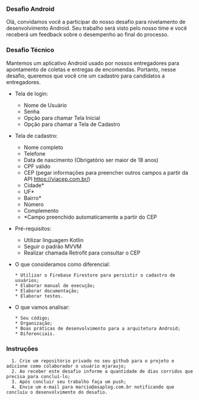 
### Desafio Android
Olá, convidamos você a participar do nosso desafio para nivelamento de desenvolvimento Android. 
Seu trabalho será visto pelo nosso time e você receberá um feedback sobre o desempenho ao final do processo.

### Desafio Técnico
Mantemos um aplicativo Android usado por nossos entregadores para apontamento de coletas e entregas de encomendas.
Portanto, nesse desafio, queremos que você crie um cadastro para candidatos a entregadores.

- Tela de login: 
  - Nome de Usuário
  - Senha
  - Opção para chamar Tela Inicial
  - Opção para chamar a Tela de Cadastro

- Tela de cadastro:
  - Nome completo
  - Telefone
  - Data de nascimento (Obrigatório ser maior de 18 anos)
  - CPF válido
  - CEP (pegar informações para preencher outros campos a partir da API https://viacep.com.br/)
  - Cidade*
  - UF*
  - Bairro*
  - Número
  - Complemento
  - *Campo preenchido automaticamente a partir do CEP

- Pré-requisitos:
    - Utilizar linguagem Kotlin
    - Seguir o padrão MVVM
    - Realizar chamada Retrofit para consultar o CEP 
    
- O que consideramos como diferencial:
  ```
  * Utilizar o Firebase Firestore para persistir o cadastro de usuários;
  * Elaborar manual de execução;
  * Elaborar documentação;
  * Elaborar testes.
  ```

- O que vamos analisar:
  ```
  * Seu código; 
  * Organização;
  * Boas práticas de desenvolvimento para a arquitetura Android;
  * Diferenciais.
  ```


### Instruções
      1. Crie um repositório privado no seu github para o projeto e adicione como colaborador o usuário mjaraujo;
      2. Ao receber este desafio informe a quantidade de dias corridos que precisa para concluí-lo; 
      3. Após concluir seu trabalho faça um push; 
      4. Envie um e-mail para marcio@asaplog.com.br notificando que concluiu o desenvolvimento do desafio.

